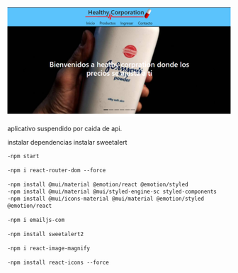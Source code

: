 <img src='./public/inicioPNG.PNG' />

aplicativo suspendido por caida de api.

instalar dependencias
instalar sweetalert 

    -npm start

    -npm i react-router-dom --force

    -npm install @mui/material @emotion/react @emotion/styled
    -npm install @mui/material @mui/styled-engine-sc styled-components
    -npm install @mui/icons-material @mui/material @emotion/styled @emotion/react

    -npm i emailjs-com
    
    -npm install sweetalert2

    -npm i react-image-magnify 

    -npm install react-icons --force
